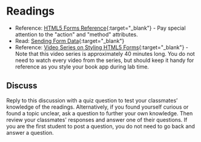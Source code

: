 # Readings

- Reference: [HTML5 Forms Reference](https://htmlreference.io/forms/){:target="_blank"} - Pay special attention to the "action" and "method" attributes.
- Read: [Sending Form Data](https://developer.mozilla.org/en-US/docs/Learn/HTML/Forms/Sending_and_retrieving_form_data){:target="_blank"}
- Reference: [Video Series on Styling HTML5 Forms](https://www.youtube.com/playlist?list=PL4cUxeGkcC9g5_p_BVUGWykHfqx6bb7qK){:target="_blank"} - Note that this video series is approximately 40 minutes long. You do not need to watch every video from the series, but should keep it handy for reference as you style your book app during lab time.

## Discuss

Reply to this discussion with a quiz question to test your classmates’ knowledge of the readings. Alternatively, if you found yourself curious or found a topic unclear, ask a question to further your own knowledge. Then review your classmates' responses and answer one of their questions. If you are the first student to post a question, you do not need to go back and answer a question.
